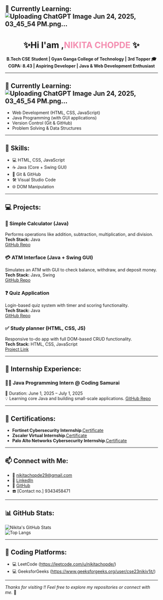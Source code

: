 ## 🌱 Currently Learning:![Uploading ChatGPT Image Jun 24, 2025, 03_45_54 PM.png…]()

<h1 align="center">✨Hi I'am ,<span style="color:#f48fb1;">NIKITA CHOPDE</span> ✨</h1>

<p align="center">
  <strong>B.Tech CSE Student | Gyan Ganga College of Technology | 3rd Topper 🎓</strong><br/>
  <b>CGPA: 8.43 | Aspiring Developer | Java & Web Development Enthusiast</b>
</p>

---

## 🌱 Currently Learning:![Uploading ChatGPT Image Jun 24, 2025, 03_45_54 PM.png…]()

- Web Development (HTML, CSS, JavaScript)
- Java Programming (with GUI applications)
- Version Control (Git & GitHub)
- Problem Solving & Data Structures

---

## 💼 Skills:
- 💻 HTML, CSS, JavaScript  
- ☕ Java (Core + Swing GUI)  
- 🔧 Git & GitHub  
- 🛠️ Visual Studio Code  
- 🌐 DOM Manipulation  

---

## 💻 Projects:

### 🧮 Simple Calculator (Java)
Performs operations like addition, subtraction, multiplication, and division.  
**Tech Stack:** Java  
[GitHub Repo](https://github.com/Nikita291004/CODING-SAMURAI-INTERNSHIP-TASK/blob/main/Task%201%20simple%20calculator/calculator.java)

### 💳 ATM Interface (Java + Swing GUI)
Simulates an ATM with GUI to check balance, withdraw, and deposit money.  
**Tech Stack:** Java, Swing  
[GitHub Repo](https://github.com/Nikita291004/CODING-SAMURAI-INTERNSHIP-TASK/tree/main/Task%202%20Simple%20ATM%20using%20java)

### ❓ Quiz Application
Login-based quiz system with timer and scoring functionality.  
**Tech Stack:** Java  
[GitHub Repo](https://github.com/Nikita291004/CODING-SAMURAI-INTERNSHIP-TASK/blob/main/Task%203%20Quiz%20application%20using%20java/QuizApp.java)

### ✅ Study planner (HTML, CSS, JS)
Responsive to-do app with full DOM-based CRUD functionality.  
**Tech Stack:** HTML, CSS, JavaScript  
[Project Link](https://study-planner-peach.vercel.app/)

---

## 💼 Internship Experience:

### 👩‍💻 Java Programming Intern @ Coding Samurai
📆 Duration: June 1, 2025 – July 1, 2025  
💡 Learning core Java and building small-scale applications.
 [GitHub Repo](https://github.com/Nikita291004/CODING-SAMURAI-INTERNSHIP-TASK)

---

## 🏅 Certifications:

- **Fortinet Cybersecurity Internship**.[Certificate](https://drive.google.com/file/d/1OUACmeWfBLOp84qH0ezmrpJUWjBZB5m1/view?usp=drivesdk) 
- **Zscaler Virtual Internship**.[Certificate](https://drive.google.com/file/d/1OR9S7Vl9HZbdTbXul4W36VAJ5BnYA5wI/view?usp=drivesdk)
- **Palo Alto Networks Cybersecurity Internship**.[Certificate](https://drive.google.com/file/d/1O_95QCN0SM7KN5LSYEHVWnAFue6KqFAx/view?usp=drivesdk)
  

---

## 📫 Connect with Me:
- 📧 [nikitachopde29@gmail.com](mailto:nikitachopde29@gmail.com)  
- 💼 [LinkedIn](https://www.linkedin.com/in/nikita-chopde)  
- 🐙 [GitHub](https://github.com/Nikita291004)  
- ☎️  [Contact no.] 9343458471  

---

## 📊 GitHub Stats:
![Nikita's GitHub Stats](https://github-readme-stats.vercel.app/api?username=Nikita291004&show_icons=true&theme=radical)  
![Top Langs](https://github-readme-stats.vercel.app/api/top-langs/?username=Nikita291004&layout=compact&theme=radical)

---

## 🚀 Coding Platforms:
- 💻 LeetCode (https://leetcode.com/u/nikitachopde/)  
- 💻 GeeksforGeeks (https://www.geeksforgeeks.org/user/cse23nikiv1it/)

---

_Thanks for visiting !! Feel free to explore my repositories or connect with me._ 💖
